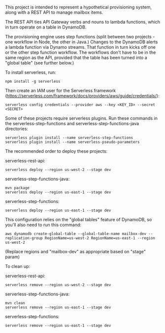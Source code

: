 This project is intended to represent a hypothetical provisioning system, along with a REST API to manage mailbox items.

The REST API ties API Gateway verbs and nouns to lambda functions, which in turn operate on a table in DynamoDB.

The provisioning engine uses step functions (split between two projects - one workflow in Node, the other in Java.) Changes to the DynamoDB alerts a lambda function via Dynamo streams. That function in turn kicks off one or the other step function workflow. The workflows don't have to be in the same region as the API, provided that the table has been turned into a "global table" (see further below.)


To install serverless, run:

```
npm install -g serverless
```

Then create an IAM user for the Serverless framework (https://serverless.com/framework/docs/providers/aws/guide/credentials/):
```
serverless config credentials --provider aws --key <KEY_ID> --secret <SECRET>
```

Some of these projects require serverless plugins. Run these commands in the serverless-step-functions and serverless-step-functions-java directories:
```
serverless plugin install --name serverless-step-functions
serverless plugin install --name serverless-pseudo-parameters
```

The recommended order to deploy these projects:

serverless-rest-api:
```
serverless deploy --region us-west-2 --stage dev
```

serverless-step-functions-java:
```
mvn package
serverless deploy --region us-east-1 --stage dev
```

serverless-step-functions:
```
serverless deploy --region us-east-1 --stage dev
```


This configuration relies on the "global tables" feature of DynamoDB, so you'll also need to run this command:
```
aws dynamodb create-global-table --global-table-name mailbox-dev --replication-group RegionName=us-west-2 RegionName=us-east-1 --region us-west-2
```
(Replace regions and "mailbox-dev" as appropriate based on "stage" param)




To clean up:

serverless-rest-api:
```
serverless remove --region us-west-2 --stage dev
```

serverless-step-functions-java:
```
mvn clean
serverless remove --region us-east-1 --stage dev
```

serverless-step-functions:
```
serverless remove --region us-east-1 --stage dev
```
